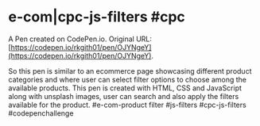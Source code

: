 # e-com|cpc-js-filters #cpc

A Pen created on CodePen.io. Original URL: [https://codepen.io/rkgith01/pen/OJYNgeY](https://codepen.io/rkgith01/pen/OJYNgeY).

So this pen is similar to an ecommerce page showcasing different product categories and where user can select filter options to choose among the available products. This pen is created with HTML, CSS and JavaScript along with unsplash images, user can search and also apply the filters available for the product.
#e-com-product filter
#js-filters
#cpc-js-filters
#codepenchallenge